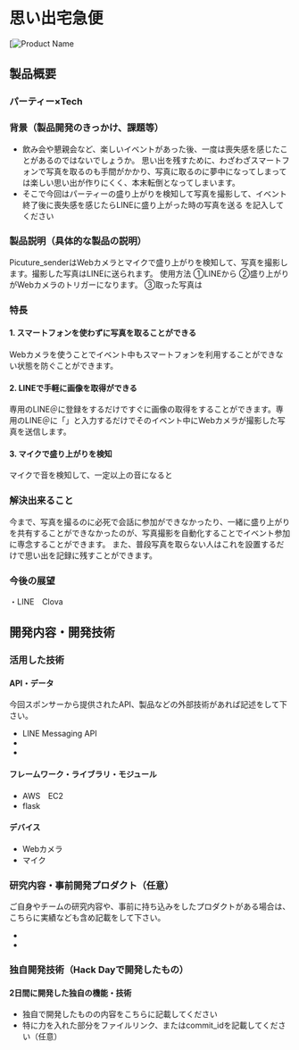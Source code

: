 # 思い出宅急便

[![Product Name](image.png)

## 製品概要
### パーティー×Tech

### 背景（製品開発のきっかけ、課題等）

- 飲み会や懇親会など、楽しいイベントがあった後、一度は喪失感を感じたことがあるのではないでしょうか。
  思い出を残すために、わざわざスマートフォンで写真を取るのも手間がかかり、写真に取るのに夢中になってしまっては楽しい思い出が作りにくく、本末転倒となってしまいます。
- そこで今回はパーティーの盛り上がりを検知して写真を撮影して、イベント終了後に喪失感を感じたらLINEに盛り上がった時の写真を送る
を記入してください

### 製品説明（具体的な製品の説明）
Picuture_senderはWebカメラとマイクで盛り上がりを検知して、写真を撮影します。撮影した写真はLINEに送られます。
使用方法
①LINEから
②盛り上がりがWebカメラのトリガーになります。
③取った写真は

### 特長

#### 1. スマートフォンを使わずに写真を取ることができる
Webカメラを使うことでイベント中もスマートフォンを利用することができない状態を防ぐことができます。
#### 2. LINEで手軽に画像を取得ができる
専用のLINE＠に登録をするだけですぐに画像の取得をすることができます。専用のLINE＠に「」と入力するだけでそのイベント中にWebカメラが撮影した写真を送信します。
#### 3. マイクで盛り上がりを検知
マイクで音を検知して、一定以上の音になると
### 解決出来ること
今まで、写真を撮るのに必死で会話に参加ができなかったり、一緒に盛り上がりを共有することができなかったのが、写真撮影を自動化することでイベント参加に専念することができます。
また、普段写真を取らない人はこれを設置するだけで思い出を記録に残すことができます。

### 今後の展望
・LINE　Clova

## 開発内容・開発技術
### 活用した技術
#### API・データ
今回スポンサーから提供されたAPI、製品などの外部技術があれば記述をして下さい。

* LINE Messaging API
* 
* 

#### フレームワーク・ライブラリ・モジュール
* AWS　EC2
* flask


#### デバイス
* Webカメラ
* マイク

### 研究内容・事前開発プロダクト（任意）
ご自身やチームの研究内容や、事前に持ち込みをしたプロダクトがある場合は、こちらに実績なども含め記載をして下さい。

* 
* 


### 独自開発技術（Hack Dayで開発したもの）
#### 2日間に開発した独自の機能・技術
* 独自で開発したものの内容をこちらに記載してください
* 特に力を入れた部分をファイルリンク、またはcommit_idを記載してください（任意）
